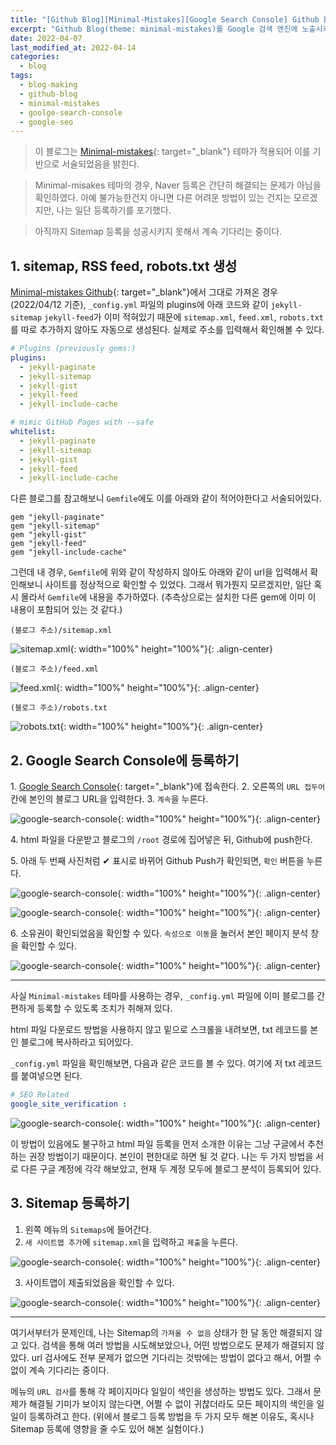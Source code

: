 ```yaml
---
title: "[Github Blog][Minimal-Mistakes][Google Search Console] Github blog를 Google 검색 엔진에 노출시키기"
excerpt: "Github Blog(theme: minimal-mistakes)를 Google 검색 엔진에 노출시키기 위해 Google search console에 내 블로그를 등록한다."
date: 2022-04-07
last_modified_at: 2022-04-14
categories:
  - blog
tags:
  - blog-making
  - github-blog
  - minimal-mistakes
  - goolge-search-console
  - google-seo
---
```


> 이 블로그는 [Minimal-mistakes](https://mmistakes.github.io/minimal-mistakes/){: target="_blank"} 테마가 적용되어 이를 기반으로 서술되었음을 밝힌다.

> Minimal-misakes 테마의 경우, Naver 등록은 간단히 해결되는 문제가 아님을 확인하였다. 아예 불가능한건지 아니면 다른 어려운 방법이 있는 건지는 모르겠지만, 나는 일단 등록하기를 포기했다. 

> 아직까지 Sitemap 등록을 성공시키지 못해서 계속 기다리는 중이다.

## 1. sitemap, RSS feed, robots.txt 생성

[Minimal-mistakes Github](https://github.com/mmistakes/minimal-mistakes){: target="_blank"}에서 그대로 가져온 경우(2022/04/12 기준), `_config.yml` 파일의 plugins에 아래 코드와 같이 `jekyll-sitemap` `jekyll-feed`가 이미 적혀있기 때문에 `sitemap.xml`, `feed.xml`, `robots.txt`를 따로 추가하지 않아도 자동으로 생성된다. 실제로 주소를 입력해서 확인해볼 수 있다.

```yml
# Plugins (previously gems:)
plugins:
  - jekyll-paginate
  - jekyll-sitemap
  - jekyll-gist
  - jekyll-feed
  - jekyll-include-cache

# mimic GitHub Pages with --safe
whitelist:
  - jekyll-paginate
  - jekyll-sitemap
  - jekyll-gist
  - jekyll-feed
  - jekyll-include-cache
```

다른 블로그를 참고해보니 `Gemfile`에도 이를 아래와 같이 적어야한다고 서술되어있다.

```
gem "jekyll-paginate"
gem "jekyll-sitemap"
gem "jekyll-gist"
gem "jekyll-feed"
gem "jekyll-include-cache"
```

그런데 내 경우, `Gemfile`에 위와 같이 작성하지 않아도 아래와 같이 url을 입력해서 확인해보니 사이트를 정상적으로 확인할 수 있었다. 그래서 뭐가뭔지 모르겠지만, 일단 혹시 몰라서 `Gemfile`에 내용을 추가하였다. (추측상으로는 설치한 다른 gem에 이미 이 내용이 포함되어 있는 것 같다.)

```
(블로그 주소)/sitemap.xml
```

![sitemap.xml](https://user-images.githubusercontent.com/30232837/162904009-37a5458a-1d77-4c65-b60f-79e923fe5e08.png "sitemap.xml"){: width="100%" height="100%"}{: .align-center}

```
(블로그 주소)/feed.xml
```

![feed.xml](https://user-images.githubusercontent.com/30232837/162904823-a42b894c-7422-46dd-8ef1-681833ebcb55.png "feed.xml"){: width="100%" height="100%"}{: .align-center}

```
(블로그 주소)/robots.txt
```

![robots.txt](https://user-images.githubusercontent.com/30232837/162904962-8d47494c-6dcf-4fc4-be34-8e58674ea9cd.png "robots.txt"){: width="100%" height="100%"}{: .align-center}

## 2. Google Search Console에 등록하기

$1.$ [Google Search Console](https://search.google.com/u/1/search-console/welcome){: target="_blank"}에 접속한다.
$2.$ 오른쪽의 `URL 접두어` 칸에 본인의 블로그 URL을 입력한다.
$3.$ `계속`을 누른다.

![google-search-console](https://user-images.githubusercontent.com/30232837/163291239-888c7965-c1ca-4986-ac57-e0290c01af15.png "google-search-console"){: width="100%" height="100%"}{: .align-center}

$4.$ html 파일을 다운받고 블로그의 `/root` 경로에 집어넣은 뒤, Github에 push한다.

$5.$ 아래 두 번째 사진처럼 ✔ 표시로 바뀌어 Github Push가 확인되면, `확인` 버튼을 누른다.

![google-search-console](https://user-images.githubusercontent.com/30232837/163291619-a3951e70-5aad-4c75-978e-5b00f4a174fd.png "google-search-console"){: width="100%" height="100%"}{: .align-center}

![google-search-console](https://user-images.githubusercontent.com/30232837/163293864-929c71cc-dcfd-4657-b754-4894f50e78d6.png "google-search-console"){: width="100%" height="100%"}{: .align-center}

$6.$ 소유권이 확인되었음을 확인할 수 있다. `속성으로 이동`을 눌러서 본인 페이지 분석 창을 확인할 수 있다.

![google-search-console](https://user-images.githubusercontent.com/30232837/163292526-a99b98cc-28ea-47e6-83eb-6dffb8274ed5.png "google-search-console"){: width="100%" height="100%"}{: .align-center}

---

사실 `Minimal-mistakes` 테마를 사용하는 경우, `_config.yml` 파일에 이미 블로그를 간편하게 등록할 수 있도록 조치가 취해져 있다.

html 파일 다운로드 방법을 사용하지 않고 밑으로 스크롤을 내려보면, txt 레코드를 본인 블로그에 복사하라고 되어있다.

`_config.yml` 파일을 확인해보면, 다음과 같은 코드를 볼 수 있다. 여기에 저 txt 레코드를 붙여넣으면 된다.

```yml
# SEO Related
google_site_verification :
```

![google-search-console](https://user-images.githubusercontent.com/30232837/163293267-8c8e01e5-08f1-42c2-8fdc-7ccfe14412b7.png "google-search-console"){: width="100%" height="100%"}{: .align-center}

이 방법이 있음에도 불구하고 html 파일 등록을 먼저 소개한 이유는 그냥 구글에서 추천하는 권장 방법이기 때문이다. 본인이 편한대로 하면 될 것 같다. 나는 두 가지 방법을 서로 다른 구글 계정에 각각 해보았고, 현재 두 계정 모두에 블로그 분석이 등록되어 있다. 

## 3. Sitemap 등록하기

1. 왼쪽 메뉴의 `Sitemaps`에 들어간다.
2. `새 사이트맵 추가`에 `sitemap.xml`을 입력하고 `제출`을 누른다.

![google-search-console](https://user-images.githubusercontent.com/30232837/163293038-d8868386-8b44-475b-85fe-5ab16ef402c4.png "google-search-console"){: width="100%" height="100%"}{: .align-center}

3. 사이트맵이 제출되었음을 확인할 수 있다.

![google-search-console](https://user-images.githubusercontent.com/30232837/163293110-c74688d6-445f-41b8-9c0f-4f9efee8e5e8.png "google-search-console"){: width="100%" height="100%"}{: .align-center}

---

여기서부터가 문제인데, 나는 Sitemap의 `가져올 수 없음` 상태가 한 달 동안 해결되지 않고 있다. 검색을 통해 여러 방법을 시도해보았으나, 어떤 방법으로도 문제가 해결되지 않았다. url 검사에도 전부 문제가 없으면 기다리는 것밖에는 방법이 없다고 해서, 어쩔 수 없이 계속 기다리는 중이다.

메뉴의 `URL 검사`를 통해 각 페이지마다 일일이 색인을 생성하는 방법도 있다. 그래서 문제가 해결될 기미가 보이지 않는다면, 어쩔 수 없이 귀찮더라도 모든 페이지의 색인을 일일이 등록하려고 한다. (위에서 블로그 등록 방법을 두 가지 모두 해본 이유도, 혹시나 Sitemap 등록에 영향을 줄 수도 있어 해본 실험이다.)










